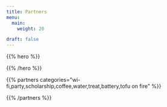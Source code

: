 ```yaml
---
title: Partners
menu:
  main:
    weight: 20

draft: false
---
```


{{% hero %}}


{{% /hero %}}


<!-- Parteners list -->

{{% partners categories="wi-fi,party,scholarship,coffee,water,treat,battery,tofu on fire" %}}

{{% /partners %}}
